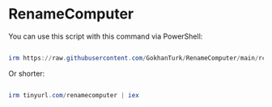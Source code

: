 # RenameComputer

You can use this script with this command via PowerShell:
```Powershell

irm https://raw.githubusercontent.com/GokhanTurk/RenameComputer/main/rc | iex

```
Or shorter:
```Powershell

irm tinyurl.com/renamecomputer | iex

```
